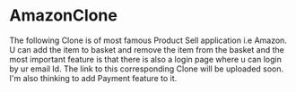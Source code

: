 # AmazonClone
The following Clone is of most famous Product Sell application i.e Amazon.  U can add the item to basket and remove the item from the basket and  the most important feature is that
there is also a login page where u can login by ur email Id.  The link to this corresponding Clone will be uploaded soon. I'm also thinking to add Payment feature to it.
